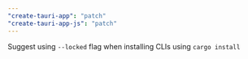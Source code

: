 ```yaml
---
"create-tauri-app": "patch"
"create-tauri-app-js": "patch"
---
```


Suggest using `--locked` flag when installing CLIs using `cargo install`

